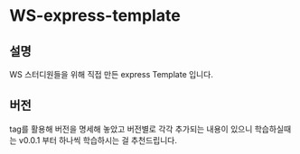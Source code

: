 # WS-express-template

## 설명
WS 스터디원들을 위해 직접 만든 express Template 입니다.

## 버전
tag를 활용해 버전을 명세해 놓았고 버전별로 각각 추가되는 내용이 있으니
학습하실때는 v0.0.1 부터 하나씩 학습하시는 걸 추천드립니다.

